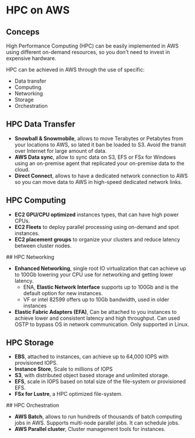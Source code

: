# HPC on AWS
## Conceps

High Performance Computing (HPC) can be easily implemented in AWS using different on-demand resources, so you don't need to invest in expensive hardware.

HPC can be achieved in AWS through the use of specific:
* Data transfer
* Computing
* Networking
* Storage
* Orchestration

## HPC Data Transfer
* **Snowball & Snowmobile**, allows to move Terabytes or Petabytes from your locations to AWS, so lated it ban be loaded to S3. Avoid the transit over Internet for large amount of data. 
* **AWS Data sync**, allow to sync data on S3, EFS or FSx for Windows using an on-premise agent that replicated your on-premise data to the cloud. 
* **Direct Connect**, allows to have a dedicated network connection to AWS so you can move data to AWS in high-speed dedicated network links. 

## HPC Computing
* **EC2 GPU/CPU optimized** instances types, that can have high power CPUs.
* **EC2 Fleets** to deploy parallel processing using on-demand and spot instances. 
* **EC2 placement groups** to organize your clusters and reduce latency between cluster nodes.

## HPC Networking
* **Enhanced Networking**, single root IO virtualization that can achieve up to 100Gb lowering your CPU use for networking and getting lower latency.
  * ENA, **Elastic Network Interface** supports up to 100Gb and is the default option for new instances.
  * VF or intel 82599 offers up to 10Gb bandwidth, used in older instances
* **Elastic Fabric Adapters (EFA)**, Can be attached to you instances to achieve lower and consistent latency and high throughput. Can used OSTP to bypass OS in network communication. Only supported in Linux.

## HPC Storage
* **EBS**, attached to instances, can achieve up to 64,000 IOPS with provisioned IOPS.
* **Instance Store**, Scale to millions of IOPS
* **S3**, with distributed object based storage and unlimited storage.
* **EFS**, scale in IOPS based on total size of the file-system or provisioned EFS.
* **FSx for Lustre**, a HPC optimized file-system.

## HPC Orchestration
* **AWS Batch**, allows to run hundreds of thousands of batch computing jobs in AWS. Supports multi-node parallel jobs. It can schedule jobs.
* **AWS Parallel cluster**, Cluster management tools for instances. 
